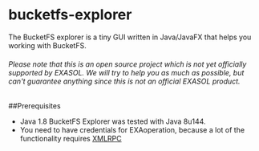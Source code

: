 # bucketfs-explorer

The BucketFS explorer is a tiny GUI written in Java/JavaFX that helps you working with BucketFS.

###### Please note that this is an open source project which is *not yet officially supported* by EXASOL. We will try to help you as much as possible, but can't guarantee anything since this is not an official EXASOL product.

##Prerequisites

* Java 1.8 BucketFS Explorer was tested with Java 8u144.
* You need to have credentials for EXAoperation, because a lot of the functionality requires [XMLRPC](https://github.com/EXASOL/exaoperation-xmlrpc)
